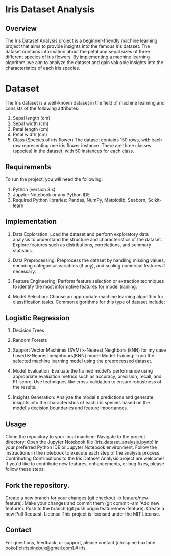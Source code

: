 # Iris Dataset Analysis
## Overview
The Iris Dataset Analysis project is a beginner-friendly machine learning project that aims to provide insights into the famous Iris dataset. The dataset contains information about the petal and sepal sizes of three different species of iris flowers. By implementing a machine learning algorithm, we aim to analyze the dataset and gain valuable insights into the characteristics of each iris species.

# Dataset
The Iris dataset is a well-known dataset in the field of machine learning and consists of the following attributes:

1. Sepal length (cm)
2. Sepal width (cm)
3. Petal length (cm)
4. Petal width (cm)
5. Class (Species of iris flower)
The dataset contains 150 rows, with each row representing one iris flower instance. There are three classes (species) in the dataset, with 50 instances for each class.

## Requirements
To run the project, you will need the following:

1. Python (version 3.x)
2. Jupyter Notebook or any Python IDE
3. Required Python libraries: Pandas, NumPy, Matplotlib, Seaborn, Scikit-learn
## Implementation
1. Data Exploration: Load the dataset and perform exploratory data analysis to understand the structure and characteristics of the dataset. Explore features such as distributions, correlations, and summary statistics.

2. Data Preprocessing: Preprocess the dataset by handling missing values, encoding categorical variables (if any), and scaling numerical features if necessary.

3. Feature Engineering: Perform feature selection or extraction techniques to identify the most informative features for model training.

4. Model Selection: Choose an appropriate machine learning algorithm for classification tasks. Common algorithms for this type of dataset include:

## Logistic Regression
1. Decision Trees
2. Random Forests
3. Support Vector Machines (SVM)
k-Nearest Neighbors (kNN) for my case I used K-Nearest neighbours(KNN) model
Model Training: Train the selected machine learning model using the preprocessed dataset.

5. Model Evaluation: Evaluate the trained model's performance using appropriate evaluation metrics such as accuracy, precision, recall, and F1-score. Use techniques like cross-validation to ensure robustness of the results.

6. Insights Generation: Analyze the model's predictions and generate insights into the characteristics of each iris species based on the model's decision boundaries and feature importances.

## Usage
Clone the repository to your local machine:
Navigate to the project directory:
Open the Jupyter Notebook file (iris_dataset_analysis.ipynb) in your preferred Python IDE or Jupyter Notebook environment.
Follow the instructions in the notebook to execute each step of the analysis process.
Contributing
Contributions to the Iris Dataset Analysis project are welcome! If you'd like to contribute new features, enhancements, or bug fixes, please follow these steps:

## Fork the repository.
Create a new branch for your changes (git checkout -b feature/new-feature).
Make your changes and commit them (git commit -am 'Add new feature').
Push to the branch (git push origin feature/new-feature).
Create a new Pull Request.
License
This project is licensed under the MIT License.

## Contact
For questions, feedback, or support, please contact [chrispine buxtone ooko][chrispinebux@gmail.com].# iris
